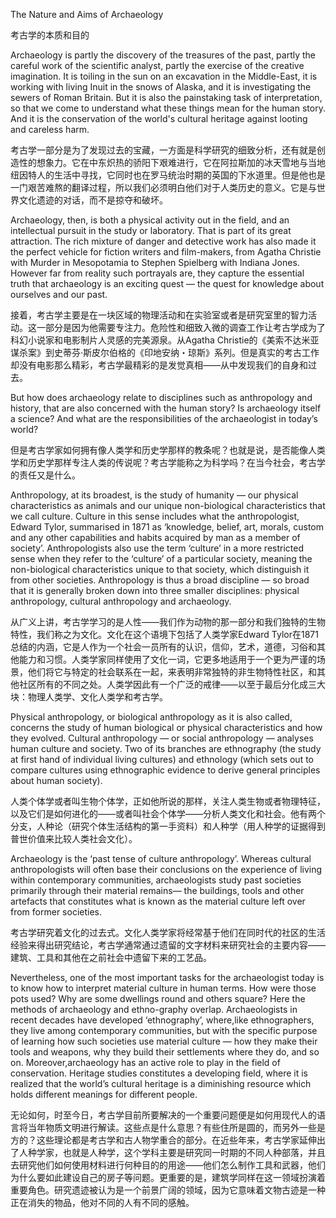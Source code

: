 The Nature and Aims of Archaeology

考古学的本质和目的

Archaeology is partly the discovery of the treasures of the past, partly the careful work of the scientific analyst, partly the exercise of the creative imagination. It is toiling in the sun on an excavation in the Middle-East, it is working with living Inuit in the snows of Alaska, and it is investigating the sewers of Roman Britain. But it is also the painstaking task of interpretation, so that we come to understand what these things mean for the human story. And it is the conservation of the world's cultural heritage against looting and careless harm.

考古学一部分是为了发现过去的宝藏，一方面是科学研究的细致分析，还有就是创造性的想象力。它在中东炽热的骄阳下艰难进行，它在阿拉斯加的冰天雪地与当地纽因特人的生活中寻找，它同时也在罗马统治时期的英国的下水道里。但是他也是一门艰苦难熬的翻译过程，所以我们必须明白他们对于人类历史的意义。它是与世界文化遗迹的对话，而不是掠夺和破坏。

Archaeology, then, is both a physical activity out in the field, and an intellectual pursuit in the study or laboratory. That is part of its great attraction. The rich mixture of danger and detective work has also made it the perfect vehicle for fiction writers and film-makers, from Agatha Christie with Murder in Mesopotamia to Stephen Spielberg with Indiana Jones. However far from reality such portrayals are, they capture the essential truth that archaeology is an exciting quest — the quest for knowledge about ourselves and our past.

接着，考古学主要是在一块区域的物理活动和在实验室或者是研究室里的智力活动。这一部分是因为他需要专注力。危险性和细致入微的调查工作让考古学成为了科幻小说家和电影制片人灵感的完美源泉。从Agatha Christie的《美索不达米亚谋杀案》到史蒂芬·斯皮尔伯格的《印地安纳・琼斯》系列。但是真实的考古工作却没有电影那么精彩，考古学最精彩的是发觉真相——从中发现我们的自身和过去。

But how does archaeology relate to disciplines such as anthropology and history, that are also concerned with the human story? Is archaeology itself a science? And what are the responsibilities of the archaeologist in today’s world?

但是考古学家如何拥有像人类学和历史学那样的教条呢？也就是说，是否能像人类学和历史学那样专注人类的传说呢？考古学能称之为科学吗？在当今社会，考古学的责任又是什么。

Anthropology, at its broadest, is the study of humanity — our physical characteristics as animals and our unique non-biological characteristics that we call culture. Culture in this sense includes what the anthropologist, Edward Tylor, summarised in 1871 as ‘knowledge, belief, art, morals, custom and any other capabilities and habits acquired by man as a member of society’. Anthropologists also use the term ‘culture’ in a more restricted sense when they refer to the ‘culture’ of a particular society, meaning the non-biological characteristics unique to that society, which distinguish it from other societies. Anthropology is thus a broad discipline — so broad that it is generally broken down into three smaller disciplines: physical anthropology, cultural anthropology and archaeology.

从广义上讲，考古学学习的是人性——我们作为动物的那一部分和我们独特的生物特性，我们称之为文化。文化在这个语境下包括了人类学家Edward Tylor在1871总结的内涵，它是人作为一个社会一员所有的认识，信仰，艺术，道德，习俗和其他能力和习惯。人类学家同样使用了文化一词，它更多地适用于一个更为严谨的场景，他们将它与特定的社会联系在一起，来表明非常独特的非生物特性社区，和其他社区所有的不同之处。人类学因此有一个广泛的戒律——以至于最后分化成三大块：物理人类学、文化人类学和考古学。

Physical anthropology, or biological anthropology as it is also called, concerns the study of human biological or physical characteristics and how they evolved. Cultural anthropology — or social anthropology — analyses human culture and society. Two of its branches are ethnography (the study at first hand of individual living cultures) and ethnology (which sets out to compare cultures using ethnographic evidence to derive general principles about human society). 

人类个体学或者叫生物个体学，正如他所说的那样，关注人类生物或者物理特征，以及它们是如何进化的——或者叫社会个体学——分析人类文化和社会。他有两个分支，人种论（研究个体生活结构的第一手资料）和人种学（用人种学的证据得到普世价值来比较人类社会文化）。

Archaeology is the ‘past tense of culture anthropology’. Whereas cultural anthropologists will often base their conclusions on the experience of living within contemporary communities, archaeologists study past societies primarily through their material remains— the buildings, tools and other artefacts that constitutes what is known as the material culture left over from former societies.

考古学研究着文化的过去式。文化人类学家将经常基于他们在同时代的社区的生活经验来得出研究结论，考古学通常通过遗留的文字材料来研究社会的主要内容——建筑、工具和其他在之前社会中遗留下来的工艺品。

Nevertheless, one of the most important tasks for the archaeologist today is to know how to interpret material culture in human terms. How were those pots used? Why are some dwellings round and others square? Here the methods of archaeology and ethno-graphy overlap. Archaeologists in recent decades have developed ‘ethnography’, where,like ethnographers, they live among contemporary communities, but with the specific purpose of learning how such societies use material culture — how they make their tools and weapons, why they build their settlements where they do, and so on. Moreover,archaeology has an active role to play in the field of conservation. Heritage studies constitutes a developing field, where it is realized that the world’s cultural heritage is a diminishing resource which holds different meanings for different people.

无论如何，时至今日，考古学目前所要解决的一个重要问题便是如何用现代人的语言将当年物质文明进行解读。这些点是什么意思？有些住所是圆的，而另外一些是方的？这些理论都是考古学和古人物学重合的部分。在近些年来，考古学家延伸出了人种学家，也就是人种学，这个学科主要是研究同一时期的不同人种部落，并且去研究他们如何使用材料进行何种目的的用途——他们怎么制作工具和武器，他们为什么要如此建设自己的房子等问题。更重要的是，建筑学同样在这一领域扮演着重要角色。研究遗迹被认为是一个前景广阔的领域，因为它意味着文物古迹是一种正在消失的物品，他对不同的人有不同的感触。
